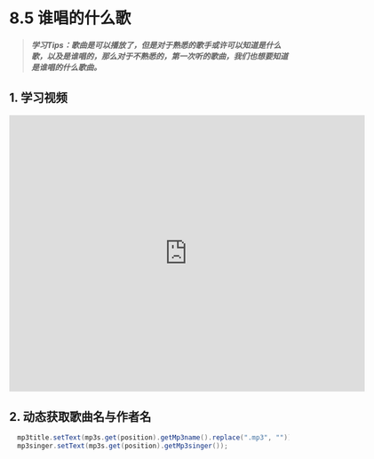 # 8.5 谁唱的什么歌

>##### 学习Tips：歌曲是可以播放了，但是对于熟悉的歌手或许可以知道是什么歌，以及是谁唱的，那么对于不熟悉的，第一次听的歌曲，我们也想要知道是谁唱的什么歌曲。

## 1. 学习视频

<iframe frameborder="0" width="640" height="498" src="https://v.qq.com/iframe/player.html?vid=z0180bhmznp&tiny=0&auto=0" allowfullscreen></iframe>

## 2. 动态获取歌曲名与作者名

```Java
  mp3title.setText(mp3s.get(position).getMp3name().replace(".mp3", ""));
  mp3singer.setText(mp3s.get(position).getMp3singer());
```